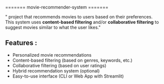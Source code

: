 ======= movie-recommender-system =======


" project that recommends movies to users based on their preferences.  
This system uses **content-based filtering** and/or **collaborative filtering** to suggest movies similar to what the user likes."


##  Features :
- Personalized movie recommendations  
- Content-based filtering (based on genres, keywords, etc.)  
- Collaborative filtering (based on user ratings)  
- Hybrid recommendation system (optional)  
- Easy-to-use interface (CLI or Web App with Streamlit)  
